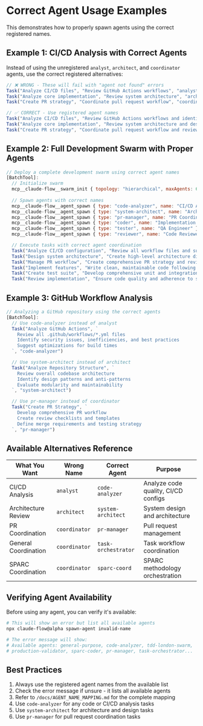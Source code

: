 # Correct Agent Usage Examples

This demonstrates how to properly spawn agents using the correct registered names.

## Example 1: CI/CD Analysis with Correct Agents

Instead of using the unregistered `analyst`, `architect`, and `coordinator` agents, use the correct registered alternatives:

```javascript
// ❌ WRONG - These will fail with "agent not found" errors
Task("Analyze CI/CD files", "Review GitHub Actions workflows", "analyst")
Task("Analyze core implementation", "Review system architecture", "architect") 
Task("Create PR strategy", "Coordinate pull request workflow", "coordinator")

// ✅ CORRECT - Use registered agent names
Task("Analyze CI/CD files", "Review GitHub Actions workflows and identify improvements", "code-analyzer")
Task("Analyze core implementation", "Review system architecture and design patterns", "system-architect")
Task("Create PR strategy", "Coordinate pull request workflow and review process", "pr-manager")
```

## Example 2: Full Development Swarm with Proper Agents

```javascript
// Deploy a complete development swarm using correct agent names
[BatchTool]:
  // Initialize swarm
  mcp__claude-flow__swarm_init { topology: "hierarchical", maxAgents: 6 }
  
  // Spawn agents with correct names
  mcp__claude-flow__agent_spawn { type: "code-analyzer", name: "CI/CD Analyst" }
  mcp__claude-flow__agent_spawn { type: "system-architect", name: "Architecture Lead" }
  mcp__claude-flow__agent_spawn { type: "pr-manager", name: "PR Coordinator" }
  mcp__claude-flow__agent_spawn { type: "coder", name: "Implementation Dev" }
  mcp__claude-flow__agent_spawn { type: "tester", name: "QA Engineer" }
  mcp__claude-flow__agent_spawn { type: "reviewer", name: "Code Reviewer" }

  // Execute tasks with correct agent coordination
  Task("Analyze CI/CD configuration", "Review all workflow files and suggest optimizations", "code-analyzer")
  Task("Design system architecture", "Create high-level architecture diagrams and patterns", "system-architect")
  Task("Manage PR workflow", "Create comprehensive PR strategy and review checklist", "pr-manager")
  Task("Implement features", "Write clean, maintainable code following best practices", "coder")
  Task("Create test suite", "Develop comprehensive unit and integration tests", "tester")
  Task("Review implementation", "Ensure code quality and adherence to standards", "reviewer")
```

## Example 3: GitHub Workflow Analysis

```javascript
// Analyzing a GitHub repository using the correct agents
[BatchTool]:
  // Use code-analyzer instead of analyst
  Task("Analyze GitHub Actions", `
    Review all .github/workflows/*.yml files
    Identify security issues, inefficiencies, and best practices
    Suggest optimizations for build times
  `, "code-analyzer")

  // Use system-architect instead of architect
  Task("Analyze Repository Structure", `
    Review overall codebase architecture
    Identify design patterns and anti-patterns
    Evaluate modularity and maintainability
  `, "system-architect")

  // Use pr-manager instead of coordinator
  Task("Create PR Strategy", `
    Develop comprehensive PR workflow
    Create review checklists and templates
    Define merge requirements and testing strategy
  `, "pr-manager")
```

## Available Alternatives Reference

| What You Want | Wrong Name | Correct Agent | Purpose |
|--------------|------------|---------------|----------|
| CI/CD Analysis | `analyst` | `code-analyzer` | Analyze code quality, CI/CD configs |
| Architecture Review | `architect` | `system-architect` | System design and architecture |
| PR Coordination | `coordinator` | `pr-manager` | Pull request management |
| General Coordination | `coordinator` | `task-orchestrator` | Task workflow coordination |
| SPARC Coordination | `coordinator` | `sparc-coord` | SPARC methodology orchestration |

## Verifying Agent Availability

Before using any agent, you can verify it's available:

```bash
# This will show an error but list all available agents
npx claude-flow@alpha spawn-agent invalid-name

# The error message will show:
# Available agents: general-purpose, code-analyzer, tdd-london-swarm, 
# production-validator, sparc-coder, pr-manager, task-orchestrator...
```

## Best Practices

1. Always use the registered agent names from the available list
2. Check the error message if unsure - it lists all available agents
3. Refer to `/docs/AGENT_NAME_MAPPING.md` for the complete mapping
4. Use `code-analyzer` for any code or CI/CD analysis tasks
5. Use `system-architect` for architecture and design tasks
6. Use `pr-manager` for pull request coordination tasks